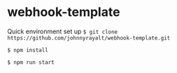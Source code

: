 # webhook-template
Quick environment set up
`$ git clone https://github.com/johnnyrayalt/webhook-template.git`

`$ npm install`

`$ npm run start`
